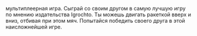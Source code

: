 мультиплеерная игра. Сыграй со своим другом в самую лучшую игру по мнению издательства Igrochto. Ты можешь двигать ракеткой вверх и вниз, отбивая при этом мяч. Попытайся победить своего друга в этой наисложнейшей игре.
